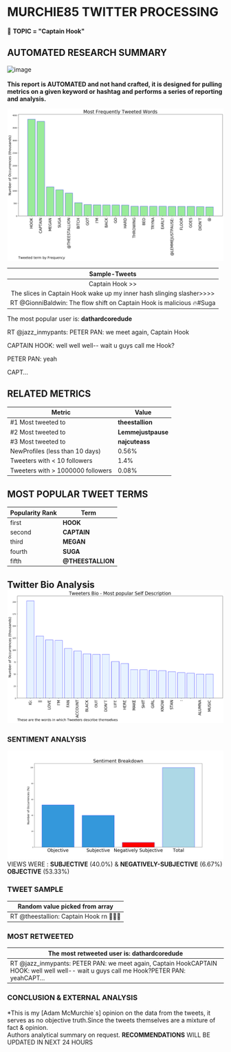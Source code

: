 # MURCHIE85 TWITTER PROCESSING 
&#x1F34E; **TOPIC = "Captain Hook"**

## AUTOMATED RESEARCH SUMMARY

![image](https://marketingplatform.google.com/about/static/images/gmp/analytics-smb-benefit.jpg)
<br></br>
<b> This report is AUTOMATED and not hand crafted, it is designed for pulling metrics on a given keyword or hashtag and performs a series of reporting and analysis.</b>



![image](TWEETS.png)



|                **Sample-Tweets**        |
| :-------------: |
| Captain Hook &gt;&gt; |
| The slices in Captain Hook wake up my inner hash slinging slasher&gt;&gt;&gt;&gt; |
| RT @GionniBaldwin: The flow shift on Captain Hook is malicious 🔥#Suga |

The most popular user is: **dathardcoredude**
<div class="alert alert-block alert-danger"> RT @jazz_inmypants: PETER PAN: we meet again, Captain Hook

CAPTAIN HOOK: well well well-- wait u guys call me Hook?

PETER PAN: yeah

CAPT…</div>

## RELATED METRICS<br>
| Metric | Value |
| ------------- | ------------- |
| #1 Most tweeted to  | **theestallion** |
| #2 Most tweeted to  | **Lemmejustpause** |
| #3 Most tweeted to  | **najcuteass** |
| NewProfiles (less than 10 days) | 0.56%  |
| Tweeters with < 10 followers  | 1.4%|
| Tweeters with > 1000000 followers  | 0.08%  |



## MOST POPULAR TWEET TERMS 


| Popularity Rank  | Term |
| ------------- | ------------- |
| first  | **HOOK**  |
| second  | **CAPTAIN**  |
| third  | **MEGAN** |
| fourth  | **SUGA**  |
| fifth  | **@THEESTALLION**  |


## Twitter Bio Analysis![image](BIO.png)
### SENTIMENT ANALYSIS
![image](sentiment.png)
VIEWS WERE : **SUBJECTIVE**  (40.0%) & **NEGATIVELY-SUBJECTIVE** (6.67%) **OBJECTIVE** (53.33%)

### TWEET SAMPLE 
| Random value picked from array |
| ------------- |
|RT @theestallion: Captain Hook rn 💁🏽‍♀️ |

### MOST RETWEETED 

| The most retweeted user is: **dathardcoredude**  |
| ------------- |
| RT @jazz_inmypants: PETER PAN: we meet again, Captain HookCAPTAIN HOOK: well well well-- wait u guys call me Hook?PETER PAN: yeahCAPT… |

### CONCLUSION & EXTERNAL ANALYSIS

*This is my [Adam McMurchie`s] opinion on the data from the tweets, it serves as no objective truth.Since the tweets themselves are a mixture of fact & opinion.<br>
Authors analytical summary on request.
**RECOMMENDATIONS** WILL BE UPDATED IN NEXT  24 HOURS <br>